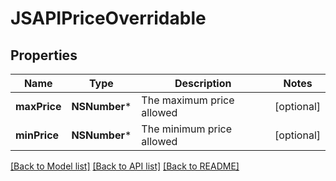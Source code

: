 # JSAPIPriceOverridable

## Properties
Name | Type | Description | Notes
------------ | ------------- | ------------- | -------------
**maxPrice** | **NSNumber*** | The maximum price allowed | [optional] 
**minPrice** | **NSNumber*** | The minimum price allowed | [optional] 

[[Back to Model list]](../README.md#documentation-for-models) [[Back to API list]](../README.md#documentation-for-api-endpoints) [[Back to README]](../README.md)


